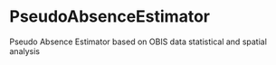 # PseudoAbsenceEstimator
Pseudo Absence Estimator based on OBIS data statistical and spatial analysis
